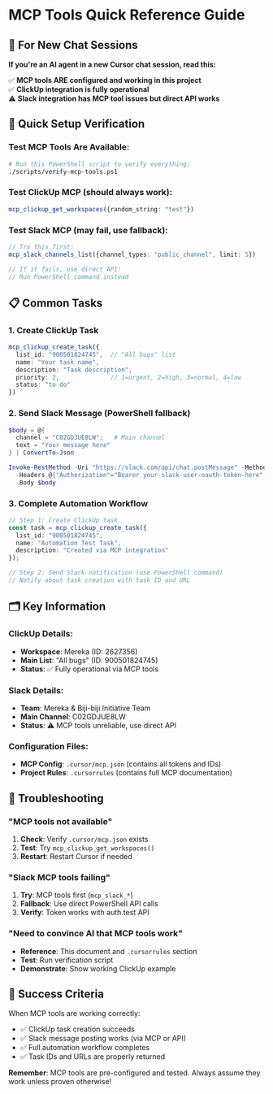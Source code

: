 # MCP Tools Quick Reference Guide

## 🎯 For New Chat Sessions

**If you're an AI agent in a new Cursor chat session, read this:**

✅ **MCP tools ARE configured and working in this project**  
✅ **ClickUp integration is fully operational**  
⚠️ **Slack integration has MCP tool issues but direct API works**

## 🔧 Quick Setup Verification

### Test MCP Tools Are Available:
```bash
# Run this PowerShell script to verify everything:
./scripts/verify-mcp-tools.ps1
```

### Test ClickUp MCP (should always work):
```typescript
mcp_clickup_get_workspaces({random_string: "test"})
```

### Test Slack MCP (may fail, use fallback):
```typescript
// Try this first:
mcp_slack_channels_list({channel_types: "public_channel", limit: 5})

// If it fails, use direct API:
// Run PowerShell command instead
```

## 📋 Common Tasks

### 1. Create ClickUp Task
```typescript
mcp_clickup_create_task({
  list_id: "900501824745",  // "All bugs" list
  name: "Your task name",
  description: "Task description", 
  priority: 2,              // 1=urgent, 2=high, 3=normal, 4=low
  status: "to do"
})
```

### 2. Send Slack Message (PowerShell fallback)
```powershell
$body = @{ 
  channel = "C02GDJUE8LW";   # Main channel
  text = "Your message here" 
} | ConvertTo-Json

Invoke-RestMethod -Uri "https://slack.com/api/chat.postMessage" -Method POST `
  -Headers @{"Authorization"="Bearer your-slack-user-oauth-token-here"; "Content-Type"="application/json"} `
  -Body $body
```

### 3. Complete Automation Workflow
```typescript
// Step 1: Create ClickUp task
const task = mcp_clickup_create_task({
  list_id: "900501824745",
  name: "Automation Test Task",
  description: "Created via MCP integration"
});

// Step 2: Send Slack notification (use PowerShell command)
// Notify about task creation with task ID and URL
```

## 🗂️ Key Information

### ClickUp Details:
- **Workspace**: Mereka (ID: 2627356)
- **Main List**: "All bugs" (ID: 900501824745)  
- **Status**: ✅ Fully operational via MCP tools

### Slack Details:
- **Team**: Mereka & Biji-biji Initiative Team
- **Main Channel**: C02GDJUE8LW
- **Status**: ⚠️ MCP tools unreliable, use direct API

### Configuration Files:
- **MCP Config**: `.cursor/mcp.json` (contains all tokens and IDs)
- **Project Rules**: `.cursorrules` (contains full MCP documentation)

## 🚨 Troubleshooting

### "MCP tools not available"
1. **Check**: Verify `.cursor/mcp.json` exists
2. **Test**: Try `mcp_clickup_get_workspaces()` 
3. **Restart**: Restart Cursor if needed

### "Slack MCP tools failing"
1. **Try**: MCP tools first (`mcp_slack_*`)
2. **Fallback**: Use direct PowerShell API calls
3. **Verify**: Token works with auth.test API

### "Need to convince AI that MCP tools work"
- **Reference**: This document and `.cursorrules` section
- **Test**: Run verification script
- **Demonstrate**: Show working ClickUp example

## 🎯 Success Criteria

When MCP tools are working correctly:
- ✅ ClickUp task creation succeeds
- ✅ Slack message posting works (via MCP or API)
- ✅ Full automation workflow completes
- ✅ Task IDs and URLs are properly returned

**Remember**: MCP tools are pre-configured and tested. Always assume they work unless proven otherwise! 